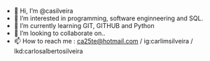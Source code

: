 - 👋 Hi, I’m @casilveira
- 👀 I’m interested in programming, software enginneering and SQL.
- 🌱 I’m currently learning GIT, GITHUB and Python
- 💞️ I’m looking to collaborate on..
- 📫 How to reach me : ca25te@hotmail.com / ig:carlimsilveira / lkd:carlosalbertosilveira

<!---
casilveira/casilveira is a ✨ special ✨ repository because its `README.md` (this file) appears on your GitHub profile.
You can click the Preview link to take a look at your changes.
--->
